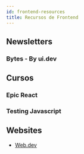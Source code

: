 ```yaml
---
id: frontend-resources
title: Recursos de Frontend
---
```


## Newsletters

### Bytes - By ui.dev

## Cursos

### Epic React
### Testing Javascript

## Websites

- [Web.dev](https://web.dev)
